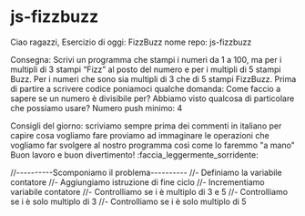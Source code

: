 # js-fizzbuzz
Ciao ragazzi, Esercizio di oggi: FizzBuzz
nome repo: js-fizzbuzz

Consegna: Scrivi un programma che stampi i numeri da 1 a 100, ma per i multipli di 3 stampi “Fizz” al posto del numero e per i multipli di 5 stampi Buzz. Per i numeri che sono sia multipli di 3 che di 5 stampi FizzBuzz.
Prima di partire a scrivere codice poniamoci qualche domanda:
Come faccio a sapere se un numero è divisibile per? Abbiamo visto qualcosa di particolare che possiamo usare?
Numero push minimo: 4

Consigli del giorno:
scriviamo sempre prima dei commenti in italiano per capire cosa vogliamo fare
proviamo ad immaginare le operazioni che vogliamo far svolgere al nostro programma così come lo faremmo "a mano"
Buon lavoro e buon divertimento! :faccia_leggermente_sorridente:

//----------Scomponiamo il problema----------
 //- Definiamo la variabile contatore
 //- Aggiungiamo istruzione di fine ciclo 
 //- Incrementiamo variabile contatore
 //- Controlliamo se i è multiplo di 3 e 5
 //- Controlliamo se i è solo multiplo di 3 
 //- Controlliamo se i è solo multiplo di 5